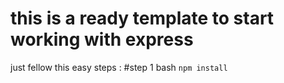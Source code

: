 # this is a ready template to start working with express
just fellow this easy steps : 
#step 1 
bash ``
  npm install  
 ``
